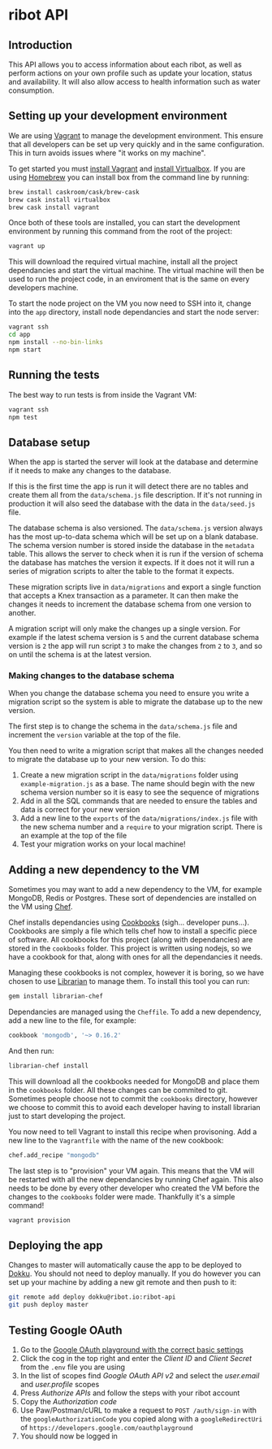 # ribot API

## Introduction
This API allows you to access information about each ribot, as well as perform actions on your own profile such as update your location, status and availability. It will also allow access to health information such as water consumption.

## Setting up your development environment
We are using [Vagrant](https://www.vagrantup.com/) to manage the development environment. This ensure that all developers can be set up very quickly and in the same configuration. This in turn avoids issues where "it works on my machine".

To get started you must [install Vagrant](https://www.vagrantup.com/downloads.html) and [install Virtualbox](https://www.virtualbox.org/wiki/Downloads). If you are using [Homebrew](http://brew.sh) you can install box from the command line by running:

```sh
brew install caskroom/cask/brew-cask
brew cask install virtualbox
brew cask install vagrant
```

Once both of these tools are installed, you can start the development environment by running this command from the root of the project:

```sh
vagrant up
```

This will download the required virtual machine, install all the project dependancies and start the virtual machine. The virtual machine will then be used to run the project code, in an enviroment that is the same on every developers machine.

To start the node project on the VM you now need to SSH into it, change into the `app` directory, install node dependancies and start the node server:

```sh
vagrant ssh
cd app
npm install --no-bin-links
npm start
```

## Running the tests
The best way to run tests is from inside the Vagrant VM:

```sh
vagrant ssh
npm test
```

## Database setup
When the app is started the server will look at the database and determine if it needs to make any changes to the database.

If this is the first time the app is run it will detect there are no tables and create them all from the `data/schema.js` file description. If it's not running in production it will also seed the database with the data in the `data/seed.js` file.

The database schema is also versioned. The `data/schema.js` version always has the most up-to-data schema which will be set up on a blank database. The schema version number is stored inside the database in the `metadata` table. This allows the server to check when it is run if the version of schema the database has matches the version it expects. If it does not it will run a series of migration scripts to alter the table to the format it expects.

These migration scripts live in `data/migrations` and export a single function that accepts a Knex transaction as a parameter. It can then make the changes it needs to increment the database schema from one version to another.

A migration script will only make the changes up a single version. For example if the latest schema version is `5` and the current database schema version is `2` the app will run script `3` to make the changes from `2` to `3`, and so on until the schema is at the latest version.

### Making changes to the database schema
When you change the database schema you need to ensure you write a migration script so the system is able to migrate the database up to the new version.

The first step is to change the schema in the `data/schema.js` file and increment the `version` variable at the top of the file.

You then need to write a migration script that makes all the changes needed to migrate the database up to your new version. To do this:

1. Create a new migration script in the `data/migrations` folder using `example-migration.js` as a base. The name should begin with the new schema version number so it is easy to see the sequence of migrations
2. Add in all the SQL commands that are needed to ensure the tables and data is correct for your new version
3. Add a new line to the `exports` of the `data/migrations/index.js` file with the new schema number and a `require` to your migration script. There is an example at the top of the file
4. Test your migration works on your local machine!

## Adding a new dependency to the VM
Sometimes you may want to add a new dependency to the VM, for example MongoDB, Redis or Postgres. These sort of dependencies are installed on the VM using [Chef](https://www.chef.io/).

Chef installs dependancies using [Cookbooks](https://supermarket.chef.io/) (sigh... developer puns...). Cookbooks are simply a file which tells chef how to install a specific piece of software. All cookbooks for this project (along with dependancies) are stored in the `cookbooks` folder. This project is written using nodejs, so we have a cookbook for that, along with ones for all the dependancies it needs.

Managing these cookbooks is not complex, however it is boring, so we have chosen to use [Librarian](https://github.com/applicationsonline/librarian-chef) to manage them. To install this tool you can run:

```sh
gem install librarian-chef
```

Dependancies are managed using the `Cheffile`. To add a new dependency, add a new line to the file, for example:

```ruby
cookbook 'mongodb', '~> 0.16.2'
```

And then run:

```sh
librarian-chef install
```

This will download all the cookbooks needed for MongoDB and place them in the `cookbooks` folder. All these changes can be commited to git. Sometimes people choose not to commit the `cookbooks` directory, however we choose to commit this to avoid each developer having to install librarian just to start developing the project.

You now need to tell Vagrant to install this recipe when provisoning. Add a new line to the `Vagrantfile` with the name of the new cookbook:

```sh
chef.add_recipe "mongodb"
```

The last step is to "provision" your VM again. This means that the VM will be restarted with all the new dependancies by running Chef again. This also needs to be done by every other developer who created the VM before the changes to the `cookbooks` folder were made. Thankfully it's a simple command!

```sh
vagrant provision
```

## Deploying the app
Changes to master will automatically cause the app to be deployed to [Dokku](https://ribot-api.ribot.io). You should not need to deploy manually. If you do however you can set up your machine by adding a new git remote and then push to it:

```sh
git remote add deploy dokku@ribot.io:ribot-api
git push deploy master
```

## Testing Google OAuth

1. Go to the [Google OAuth playground with the correct basic settings](https://developers.google.com/oauthplayground/#step2&apisSelect=https%3A//www.googleapis.com/auth/userinfo.email%2Chttps%3A//www.googleapis.com/auth/userinfo.profile%2Chttps%3A//www.googleapis.com/auth/userinfo.email%2Chttps%3A//www.googleapis.com/auth/userinfo.profile&auth_code=4/giB9Uhx-o1yD6wpFhuf52uqQhFqkIBKTj2T4Um78HmY&url=https%3A//&content_type=application/json&http_method=GET&useDefaultOauthCred=checked&oauthEndpointSelect=Google&oauthAuthEndpointValue=https%3A//accounts.google.com/o/oauth2/auth&oauthTokenEndpointValue=https%3A//www.googleapis.com/oauth2/v3/token&includeCredentials=unchecked&accessTokenType=query&autoRefreshToken=unchecked&accessType=offline&forceAprovalPrompt=unchecked&response_type=code)
2. Click the cog in the top right and enter the *Client ID* and *Client Secret* from the `.env` file you are using
3. In the list of scopes find *Google OAuth  API v2* and select the *user.email* and *user.profile* scopes
4. Press *Authorize APIs* and follow the steps with your ribot account
5. Copy the *Authorization code*
6. Use Paw/Postman/cURL to make a request to `POST /auth/sign-in` with the `googleAuthorizationCode` you copied along with a `googleRedirectUri` of `https://developers.google.com/oauthplayground`
7. You should now be logged in
